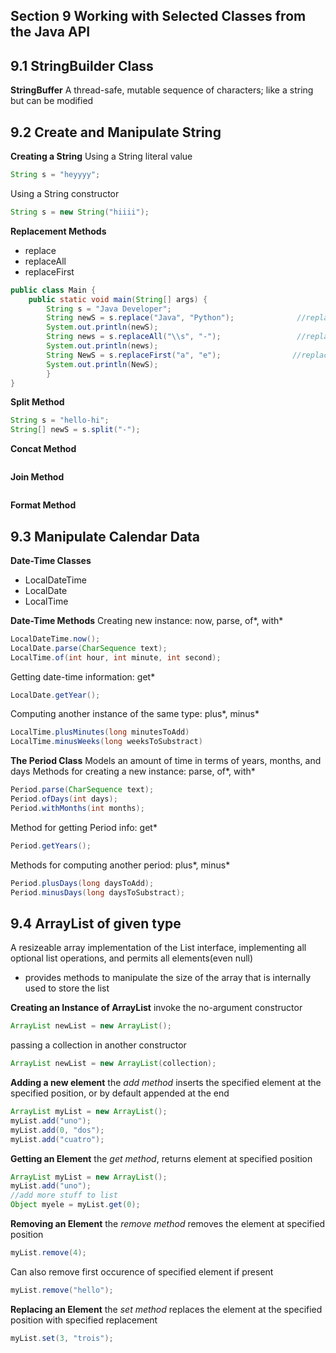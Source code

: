 ## Section 9 Working with Selected Classes from the Java API

## 9.1 StringBuilder Class
**StringBuffer**
A thread-safe, mutable sequence of characters; like a string but can be modified 

## 9.2 Create and Manipulate String
**Creating a String**
Using a String literal value
```java
String s = "heyyyy";
```
Using a String constructor
```java
String s = new String("hiiii");
```
**Replacement Methods**
- replace
- replaceAll
- replaceFirst
```java
public class Main {
    public static void main(String[] args) {
        String s = "Java Developer";
        String newS = s.replace("Java", "Python");              //replace method
        System.out.println(newS);
        String news = s.replaceAll("\\s", "-");                 //replaceAll method
        System.out.println(news);
        String NewS = s.replaceFirst("a", "e");                //replaceFirst method
        System.out.println(NewS);
        }
}
```

**Split Method**
```java
String s = "hello-hi";
String[] newS = s.split("-");
```

**Concat Method**
```java

```

**Join Method**
```java

```

**Format Method**


## 9.3 Manipulate Calendar Data
**Date-Time Classes**
- LocalDateTime
- LocalDate
- LocalTime


**Date-Time Methods**
Creating new instance: now, parse, of*, with*  
```java
LocalDateTime.now();
LocalDate.parse(CharSequence text);
LocalTime.of(int hour, int minute, int second);
```
Getting date-time information: get*  
```java
LocalDate.getYear();
```
Computing another instance of the same type: plus*, minus*  
```java
LocalTime.plusMinutes(long minutesToAdd)
LocalTime.minusWeeks(long weeksToSubstract)
```

**The Period Class**
Models an amount of time in terms of years, months, and days
Methods for creating a new instance: parse, of*, with*
```java
Period.parse(CharSequence text);
Period.ofDays(int days);
Period.withMonths(int months);
```
Method for getting Period info: get*
```java
Period.getYears();
```
Methods for computing another period: plus*, minus*
```java
Period.plusDays(long daysToAdd);
Period.minusDays(long daysToSubstract);
```

## 9.4 ArrayList of given type
A resizeable array implementation of the List interface, implementing all optional list operations, and permits all elements(even null)
- provides methods to manipulate the size of the array that is internally used to store the list

**Creating an Instance of ArrayList**
invoke the no-argument constructor
```java
ArrayList newList = new ArrayList();
```
passing a collection in another constructor
```java
ArrayList newList = new ArrayList(collection);
```

**Adding a new element**
the *add method* inserts the specified element at the specified position, or by default appended at the end
```java
ArrayList myList = new ArrayList();
myList.add("uno");
myList.add(0, "dos");
myList.add("cuatro");
```

**Getting an Element**
the *get method*, returns element at specified position
```java
ArrayList myList = new ArrayList();
myList.add("uno");
//add more stuff to list
Object myele = myList.get(0);
```

**Removing an Element**
the *remove method* removes the element at specified position
```java
myList.remove(4);
```
Can also remove first occurence of specified element if present
```java
myList.remove("hello");
```

**Replacing an Element**
the *set method* replaces the element at the specified position with specified replacement
```java
myList.set(3, "trois");
```